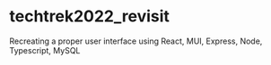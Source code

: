 # techtrek2022_revisit
Recreating a proper user interface using React, MUI, Express, Node, Typescript, MySQL
